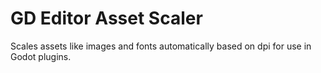 # GD Editor Asset Scaler
Scales assets like images and fonts automatically based on dpi for use in Godot plugins.
